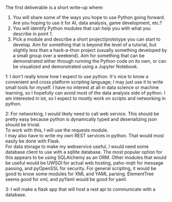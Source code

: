 The first deliverable is a short write-up where:
1. You will share some of the ways you hope to use Python going forward. Are you hoping
to use it for AI, data analysis, game development, etc.?
2. You will identify Python modules that can help you with what you describe in point 1.
3. Pick a module and describe a short project/prototype you can start to develop. Aim for
something that is beyond the level of a tutorial, but slightly less than a hack-a-thon
project (usually something developed by a small group over a weekend). Aim for
something that can be demonstrated either through running the Python code on its own,
or can be visualized and demonstrated using a Jupyter Notebook.


1: I don't really know how I expect to use python.  It's nice to know a convenient and cross platform scripting language; I may just use it to write small tools for myself.  I have no interest at all in data science or machine learning, so I hopefully can avoid most of the data analysis side of python.  I am interested in iot, so I expect to mostly work on scripts and networking in python.

2: For networking, I would likely need to call web service. This should be pretty easy because python is dynamically typed and deserializing json should be trivial.  
To work with this, I will use the requests module.  
I may also have to write my own REST services in python.  That would most easily be done with Flask.  
For data storage to make my webservice useful, I would need some database client to use with a sqllite database.  The most popular option for this appears to be using SQLAlchemy as an ORM.
Other modules that would be useful would be UWSGI for actual web hosting, paho-mqtt for message passing, and pyOpenSSL for security.
For general scripting, it would be good to know some modules for XML and YAML parsing. ElementTree seems good for xml, and pyYaml would be good for yaml.

3: I will make a flask app that will host a rest api to communicate with a database.